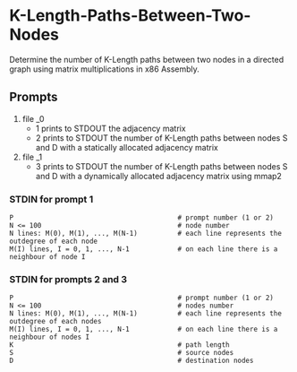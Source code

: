 # K-Length-Paths-Between-Two-Nodes
Determine the number of K-Length paths between two nodes in a directed graph using matrix multiplications in x86 Assembly.
## Prompts
1. file _0
    - 1 prints to STDOUT the adjacency matrix
    - 2 prints to STDOUT the number of K-Length paths between nodes S and D with a statically allocated adjacency matrix
2. file _1
    - 3 prints to STDOUT the number of K-Length paths between nodes S and D with a dynamically allocated adjacency matrix using mmap2

### STDIN for prompt 1
```
P                                         # prompt number (1 or 2)
N <= 100                                  # node number 
N lines: M(0), M(1), ..., M(N-1)          # each line represents the outdegree of each node
M(I) lines, I = 0, 1, ..., N-1            # on each line there is a neighbour of node I
```

### STDIN for prompts 2 and 3
```
P                                         # prompt number (1 or 2)
N <= 100                                  # nodes number 
N lines: M(0), M(1), ..., M(N-1)          # each line represents the outdegree of each nodes
M(I) lines, I = 0, 1, ..., N-1            # on each line there is a neighbour of nodes I
K                                         # path length
S                                         # source nodes
D                                         # destination nodes
```
